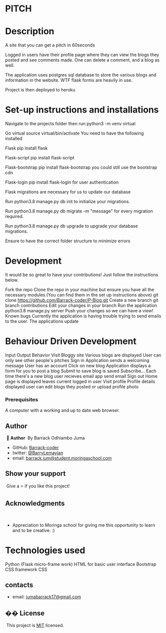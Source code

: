 # PITCH

# Description
A  site that you can get a pitch in 60seconds

Logged in users have their profile page where they can view the blogs they posted and see comments made. One can delete a comment, and a blog as well.

The application uses postgres sql database to store the various blogs and information in the website. WTF flask forms are heavily in use.

Project is then deployed to heroku

# Set-up instructions and installations
Navigate to the projects folder then run python3 -m venv virtual

Go virtual source virtual/bin/activate You need to have the following installed

Flask pip install flask

Flask-script pip install flask-script

Flask-bootstrap pip install flask-bootstrap you could still use the bootstrap cdn

Flask-login pip install flask-login for user authentication

Flask migrations are necessary for us to update our database

Run python3.8 manage.py db init to initialize your migrations.

Run python3.8 manage.py db migrate -m "message" for every migration required.

Run python3.8 manage.py db upgrade to upgrade your database migrations.

Ensure to have the correct folder structure to minimize errors

# Development
It would be so great to have your contributions! Just follow the instructions below.

Fork the repo
Clone the repo in your machine but ensure you have all the necessary modules.(You can find them in the set up instructions above) git clone https://github.com/Barrack-coder/P-Blog.git
Create a new branch git branch contributions
Edit your changes in your branch
Run the application python3.8 manage.py server
Push your changes so we can have a view!
Known bugs
Currently the application is having trouble trying to send emails to the user. The applications update

# Behaviour Driven Development
Input	Output	Behavior
Visit Bloggy site	Various blogs are displayed	User can only see other people's pitches
Sign in	Application sends a welcoming message	User has an account
Click on new blog	Application displays a form for you to post a blog	Submit to save blog is saved
Subscribe...	Each time there's a new blog user recieves email	app send email
Sign out	Home page is displayed	leaves current logged in user
Visit profile	Profile details displayed	user can edit blogs they posted or upload profile photo

### Prerequisites

A computer with a working and up to date web browser.

## Author
​
👤 **Author**
​
  By Barrack Odhiambo Juma
​
- GitHub: [Barrack-coder](https://github.com/Barrack-coder)
- twitter: [@BarryLemayian](https://twitter.com/home?lang=en)
- email: barrack.jum@student.moringaschool.com

## Show your support
​
Give a ⭐️ if you like this project!
​
## Acknowledgments
​
- Appreciation to  Moringa school for giving me this opportunity to learn and to be creative.  :)

# Technologies used
Python (Flask micro-frame work)
HTML for basic user interface
Bootstrap CSS framework
CSS

## contacts

- email: jumabarrack17@gmail.com

## �� License
​
This project is [MIT](LICENSE) licensed.